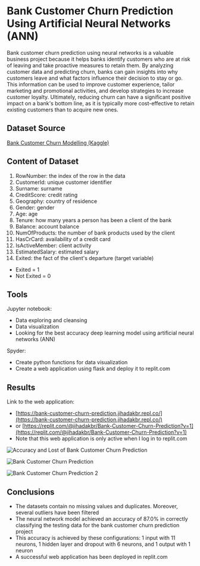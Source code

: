 
# Bank Customer Churn Prediction Using Artificial Neural Networks (ANN)

Bank customer churn prediction using neural networks is a valuable business project because it helps banks identify customers who are at risk of leaving and take proactive measures to retain them. By analyzing customer data and predicting churn, banks can gain insights into why customers leave and what factors influence their decision to stay or go. This information can be used to improve customer experience, tailor marketing and promotional activities, and develop strategies to increase customer loyalty. Ultimately, reducing churn can have a significant positive impact on a bank's bottom line, as it is typically more cost-effective to retain existing customers than to acquire new ones.
## Dataset Source

[Bank Customer Churn Modelling (Kaggle)](https://www.kaggle.com/datasets/barelydedicated/bank-customer-churn-modeling)
## Content of Dataset

1. RowNumber: the index of the row in the data
2. CustomerId: unique customer identifier
3. Surname: surname
4. CreditScore: credit rating
5. Geography: country of residence
6. Gender: gender
7. Age: age
8. Tenure: how many years a person has been a client of the bank
9. Balance: account balance
10. NumOfProducts: the number of bank products used by the client
11. HasCrCard: availability of a credit card
12. IsActiveMember: client activity
13. EstimatedSalary: estimated salary
14. Exited: the fact of the client's departure (target variable)

* Exited = 1
* Not Exited = 0
## Tools

Jupyter notebook:
* Data exploring and cleansing
* Data visualization
* Looking for the best accuracy deep learning model using artificial neural networks (ANN)

Spyder:
* Create python functions for data visualization
* Create a web application using flask and deploy it to replit.com
## Results

Link to the web application:
* [https://bank-customer-churn-prediction.jihadakbr.repl.co/](https://bank-customer-churn-prediction.jihadakbr.repl.co/)
* or [https://replit.com/@jihadakbr/Bank-Customer-Churn-Prediction?v=1](https://replit.com/@jihadakbr/Bank-Customer-Churn-Prediction?v=1)
* Note that this web application is only active when I log in to replit.com

![Accuracy and Lost of Bank Customer Churn Prediction](https://blogger.googleusercontent.com/img/b/R29vZ2xl/AVvXsEiGq8RVGKYQP5F8VbDpfhqWEvIaOqn2lJM5Mmzm9atOJFgcJ5nxEuxEZCSP6z1HhEaUF1PjfWzKdAH4J_pmeFwaQvCf5cTY_nAfYMJkijn6cO-krKak0oR3bifJ-7hbn12oesxfZ-rRsIQj9gLjw1sQIOXPO7_lma2fsN8FTSdWLfIhAdER7wrmXbrx/s1600/bank-customer-churn-prediction-accuracy-lost.png)

![Bank Customer Churn Prediction](https://blogger.googleusercontent.com/img/b/R29vZ2xl/AVvXsEghtWFO5GUz9J1O0j00yKYv6I9QxSxjoXPRveZ6wpyak_sP5sZP0s1WYZQnyj_Zfsl88rUo5zmWL27ZCkVd-U6xanWhdk7_um7yboAZxJQ2-9zVdazkOW8AHucBEXGet0ZnwMbDrIy53IyypA1UCFKu8p-mB8VsGTcLb2BU66PwvWeL3wQEkC7Pq87y/s1600/bank-customer-churn-prediction.png)

![Bank Customer Churn Prediction 2](https://blogger.googleusercontent.com/img/b/R29vZ2xl/AVvXsEi8ZQqv1Qazh6-k_nag9voJsj4dy6bL2yfhK_ctdHybq9PcyLypk4iowGneEaSxFdidT-2tYHjdKnCu2DCs5-soOFWTHCxJUKbSp8k3s3cu_3wZGULU3JLxYa5le4POquZEWFgoYJ3CSCDXAYx9Rj4uJptP-nHcmwFQlSU0XhbkTmd3s3b-O4nJHoPQ/s1600/bank-customer-churn-prediction-2.png)
## Conclusions

* The datasets contain no missing values and duplicates. Moreover, several outliers have been filtered
* The neural network model achieved an accuracy of 87.0% in correctly classifying the testing data for the bank customer churn prediction project
* This accuracy is achieved by these configurations: 1 input with 11 neurons, 1 hidden layer and dropout with 6 neurons, and 1 output with 1 neuron
* A successful web application has been deployed in replit.com
